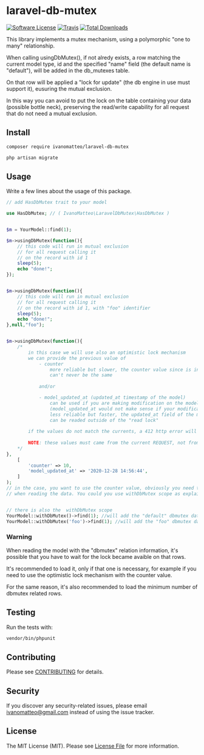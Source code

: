 # laravel-db-mutex

[![Software License](https://img.shields.io/badge/license-MIT-brightgreen.svg?style=flat-square)](LICENSE.md)
[![Travis](https://img.shields.io/travis/ivanomatteo/laravel-db-mutex.svg?style=flat-square)]()
[![Total Downloads](https://img.shields.io/packagist/dt/ivanomatteo/laravel-db-mutex.svg?style=flat-square)](https://packagist.org/packages/ivanomatteo/laravel-db-mutex)


This library implements a mutex mechanism, using a polymorphic "one to many" relationship.

When calling usingDbMutex(), if not alredy exists, a row matching the current model type, id and the specified "name" field (the default name is "default"),
will be added in the db_mutexes table.

On that row will be applied a "lock for update" (the db engine in use must support it), eusuring the mutual exclusion.

In this way you can avoid to put the lock on the table containing your data (possible bottle neck),
preserving the read/write capability for all request that do not need a mutual exclusion.


## Install

```bash
composer require ivanomatteo/laravel-db-mutex

php artisan migrate

```


## Usage

Write a few lines about the usage of this package.

```php
// add HasDbMutex trait to your model

use HasDbMutex; // ( IvanoMatteo\LaravelDbMutex\HasDbMutex )


$m = YourModel::find(1);

$m->usingDbMutex(function(){ 
    // this code will run in mutual exclusion 
    // for all request calling it 
    // on the record with id 1
    sleep(5); 
    echo "done!";  
});


$m->usingDbMutex(function(){ 
    // this code will run in mutual exclusion 
    // for all request calling it 
    // on the record with id 1, with "foo" identifier
    sleep(5); 
    echo "done!";  
},null,"foo");


$m->usingDbMutex(function(){ 
    /* 
        in this case we will use also an optimistic lock mechanism
        we can provide the previous value of 
            - counter 
                more reliable but slower, the counter value since is incremented inside a "read lock"
                can't never be the same
                
            and/or

            - model_updated_at (updated_at timestamp of the model)
                can be used if you are making modification on the model
                (model_updated_at would not make sense if your modifications are applied only to someting else)
                less reliable but faster, the updated_at field of the model
                can be readed outside of the "read lock" 
                
        if the values do not match the currents, a 412 http error will be returned
        
        NOTE: these values must came from the current REQUEST, not from the retrieved models
    */
},
    [
        'counter' => 10,
        'model_updated_at' => '2020-12-28 14:56:44',
    ] 
);  
// in the case, you want to use the counter value, obviously you need to load the previous value
// when reading the data. You could you use withDbMutex scope as explained below.


// there is also the  withDbMutex scope
YourModel::withDbMutex()->find(1); //will add the "default" dbmutex data
YourModel::withDbMutex('foo')->find(1); //will add the "foo" dbmutex data

```
### Warning
When reading the model with the "dbmutex" relation information,
it's possible that you have to wait for the lock became avaible on that rows.

It's recommended to load it, only if that one is necessary, 
for example if you need to use the optimistic lock mechanism with the counter value.

For the same reason, it's also recommended to load the minimum number of dbmutex related rows.


## Testing

Run the tests with:

```bash
vendor/bin/phpunit
```


## Contributing

Please see [CONTRIBUTING](CONTRIBUTING.md) for details.


## Security

If you discover any security-related issues, please email ivanomatteo@gmail.com instead of using the issue tracker.


## License

The MIT License (MIT). Please see [License File](/LICENSE.md) for more information.
